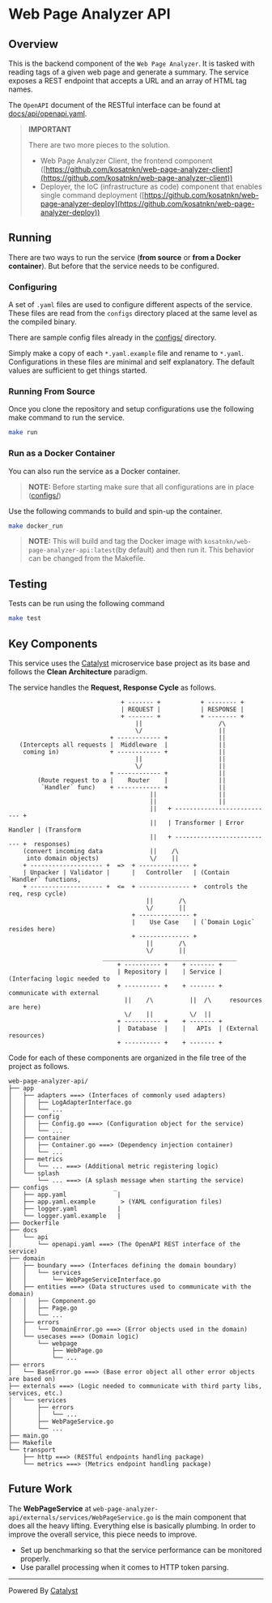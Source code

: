 # Web Page Analyzer API

## Overview
This is the backend component of the `Web Page Analyzer`. It is tasked with reading tags of a given web page and generate a summary. The service exposes a REST endpoint that accepts a URL and an array of HTML tag names.

The `OpenAPI` document of the RESTful interface can be found at [docs/api/openapi.yaml](https://github.com/kosatnkn/web-page-analyzer-api/blob/main/docs/api/openapi.yaml).

> **IMPORTANT**
>
> There are two more pieces to the solution.
> - Web Page Analyzer Client, the frontend component ([https://github.com/kosatnkn/web-page-analyzer-client](https://github.com/kosatnkn/web-page-analyzer-client))
> - Deployer, the IoC (infrastructure as code) component that enables single command deployment ([https://github.com/kosatnkn/web-page-analyzer-deploy](https://github.com/kosatnkn/web-page-analyzer-deploy))

## Running
There are two ways to run the service (**from source** or **from a Docker container**). But before that the service needs to be configured.

### Configuring
A set of `.yaml` files are used to configure different aspects of the service. These files are read from the `configs` directory placed at the same level as the compiled binary.

There are sample config files already in the [configs/](https://github.com/kosatnkn/web-page-analyzer-api/tree/main/configs) directory.

Simply make a copy of each `*.yaml.example` file and rename to `*.yaml`. Configurations in these files are minimal and self explanatory. The default values are sufficient to get things started.

### Running From Source
Once you clone the repository and setup configurations use the following make command to run the service.
```bash
make run
```

### Run as a Docker Container
You can also run the service as a Docker container.

> **NOTE:** Before starting make sure that all configurations are in place ([configs/](https://github.com/kosatnkn/web-page-analyzer-api/tree/main/configs))

Use the following commands to build and spin-up the container.
```bash
make docker_run
```
> **NOTE:** This will build and tag the Docker image with `kosatnkn/web-page-analyzer-api:latest`(by default) and then run it. This behavior can be changed from the Makefile.

## Testing
Tests can be run using the following command
```bash
make test
```

## Key Components
This service uses the [Catalyst](https://github.com/kosatnkn/catalyst) microservice base project as its base and follows the **Clean Architecture** paradigm.

The service handles the **Request, Response Cycle** as follows.
```text
                               + ------- +           + -------- +
                               | REQUEST |           | RESPONSE |
                               + ------- +           + -------- +
                                   ||                     /\
                                   \/                     ||
                            + ------------ +              ||
   (Intercepts all requests |  Middleware  |              ||
    coming in)              + ------------ +              ||
                                   ||                     ||
                                   \/                     ||
                            + ------------ +              ||
        (Route request to a |    Router    |              ||
         `Handler` func)    + ------------ +              ||
                                       ||                 ||
                                       ||                 ||
                                       ||   + --------------------------- +
                                       ||   | Transformer | Error Handler | (Transform
                                       ||   + --------------------------- +  responses)
    (convert incoming data             ||    /\
     into domain objects)              \/    ||
    + -------------------- +  =>  + -------------- +
    | Unpacker | Validator |      |   Controller   | (Contain `Handler` functions,
    + -------------------- +  <=  + -------------- +  controls the req, resp cycle)
                                      ||       /\
                                      \/       ||
                                  + -------------- +
                                  |    Use Case    | (`Domain Logic` resides here)
                                  + -------------- +
                                      ||       /\
                                      \/       ||
                          _____________________________________
                              + ---------- +    + ------- +
                              | Repository |    | Service | (Interfacing logic needed to
                              + ---------- +    + ------- +  communicate with external
                                ||    /\          ||  /\     resources are here)
                                \/    ||          \/  ||
                              + ---------- +    + ------- +
                              |  Database  |    |   APIs  | (External resources)
                              + ---------- +    + ------- +
```

Code for each of these components are organized in the file tree of the project as follows.
```text
web-page-analyzer-api/
├── app
│   ├── adapters ===> (Interfaces of commonly used adapters)
│   │   ├── LogAdapterInterface.go
│   │   └── ...
│   ├── config
│   │   ├── Config.go ===> (Configuration object for the service)
│   │   └── ...
│   ├── container
│   │   ├── Container.go ===> (Dependency injection container)
│   │   └── ...
│   ├── metrics
│   │   └── ... ===> (Additional metric registering logic)
│   └── splash
│       └── ... ===> (A splash message when starting the service)
├── configs                  _
│   ├── app.yaml              |
│   ├── app.yaml.example       > (YAML configuration files)
│   ├── logger.yaml           |
│   └── logger.yaml.example   |
├── Dockerfile
├── docs
│   └── api
│       └── openapi.yaml ===> (The OpenAPI REST interface of the service)
├── domain
│   ├── boundary ===> (Interfaces defining the domain boundary)
│   │   └── services
│   │       └── WebPageServiceInterface.go
│   ├── entities ===> (Data structures used to communicate with the domain)
│   │   ├── Component.go
│   │   ├── Page.go
│   │   └── ...
│   ├── errors
│   │   └── DomainError.go ===> (Error objects used in the domain)
│   └── usecases ===> (Domain logic)
│       └── webpage
│           ├── WebPage.go
│           └── ...
├── errors
│   └── BaseError.go ===> (Base error object all other error objects are based on)
├── externals ===> (Logic needed to communicate with third party libs, services, etc.)
│   └── services
│       ├── errors
│       │   └── ...
│       ├── WebPageService.go
│       └── ...
├── main.go
├── Makefile
└── transport
    ├── http ===> (RESTful endpoints handling package)
    └── metrics ===> (Metrics endpoint handling package)
```

## Future Work
The **WebPageService** at `web-page-analyzer-api/externals/services/WebPageService.go` is the main component that does all the heavy lifting. Everything else is basically plumbing. In order to improve the overall service, this piece needs to improve.
- Set up benchmarking so that the service performance can be monitored properly.
- Use parallel processing when it comes to HTTP token parsing.

---
Powered By [Catalyst](https://github.com/kosatnkn/catalyst)
